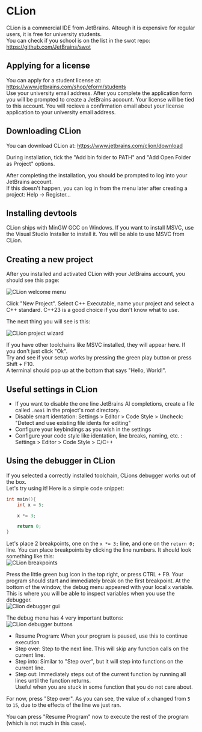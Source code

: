 # CLion

CLion is a commercial IDE from JetBrains. Altough it is expensive for regular users, it is free for university students. <br>
You can check if you school is on the list in the swot repo: <https://github.com/JetBrains/swot>

## Applying for a license

You can apply for a student license at: <https://www.jetbrains.com/shop/eform/students> <br>
Use your university email address. After you complete the application form you will be prompted to create a JetBrains account. Your license will be tied to this account. You will recieve a confirmation email about your license application to your university email address.

## Downloading CLion

You can download CLion at: <https://www.jetbrains.com/clion/download>


During installation, tick the "Add bin folder to PATH" and "Add Open Folder as Project" options.

After completing the installation, you should be prompted to log into your JetBrains account.<br>
If this doesn't happen, you can log in from the menu later after creating a project: Help -> Register...

## Installing devtools

CLion ships with MinGW GCC on Windows. If you want to install MSVC, use the Visual Studio Installer to install it. You will be able to use MSVC from CLion.

## Creating a new project

After you installed and activated CLion with your JetBrains account, you should see this page:

![CLion welcome menu](/assets/clion/clion-1.png)

Click "New Project". Select C++ Executable, name your project and select a C++ standard. C++23 is a good choice if you don't know what to use.

The next thing you will see is this:

![CLion project wizard](/assets/clion/clion-2.png)

If you have other toolchains like MSVC installed, they will appear here. If you don't just click "Ok".<br>
Try and see if your setup works by pressing the green play button or press Shift + F10.<br>
A terminal should pop up at the bottom that says "Hello, World!".

## Useful settings in CLion

* If you want to disable the one line JetBrains AI completions, create a file called `.noai` in the project's root directory.
* Disable smart identation: Settings > Editor > Code Style > Uncheck: "Detect and use existing file idents for editing"
* Configure your keybindings as you wish in the settings
* Configure your code style like identation, line breaks, naming, etc. : Settings > Editor > Code Style > C/C++

## Using the debugger in CLion

If you selected a correctly installed toolchain, CLions debugger works out of the box.<br>
Let's try using it! Here is a simple code snippet:
```cpp
int main(){
    int x = 5;

    x *= 3;

    return 0;
}
```

Let's place 2 breakpoints, one on the `x *= 3;` line, and one on the `return 0;` line. You can place breakpoints by clicking the line numbers. It should look something like this: <br>
![CLion breakpoints](/assets/clion/clion-3.png)

Press the little green bug icon in the top right, or press CTRL + F9. Your program should start and immediately break on the first breakpoint. At the bottom of the window, the debug menu appeared with your local `x` variable. This is where you will be able to inspect variables when you use the debugger.<br>
![Clion debugger gui](/assets/clion/clion-5.png)


The debug menu has 4 very important buttons:<br>
![CLion debugger buttons](/assets/clion/clion-4.png)

* Resume Program: When your program is paused, use this to continue execution
* Step over: Step to the next line. This will skip any function calls on the current line.
* Step into: Similar to "Step over", but it will step into functions on the current line.
* Step out: Immediately steps out of the current function by running all lines until the function returns.<br>
Useful when you are stuck in some function that you do not care about.

For now, press "Step over". As you can see, the value of `x` changed from `5` to `15`, due to the effects of the line we just ran.

You can press "Resume Program" now to execute the rest of the program (which is not much in this case).
